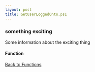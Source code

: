 ```yaml
---
layout: post
title: GetUserLoggedOnto.ps1
---
```


### something exciting

Some information about the exciting thing

#### Function

<script async src="https://gist-it.appspot.com/github.com/BanterBoy/scripts-blog/blob/master/PowerShell/functions/activeDirectory/GetUserLoggedOnto.ps1" crossorigin="anonymous"></script>

<a href="/menu/_pages/functions.html">Back to Functions</a>
